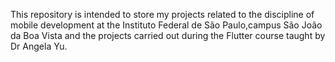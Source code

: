 This repository is intended to store my projects related to the discipline of mobile development at the Instituto Federal de São Paulo,campus São João da Boa Vista and the projects carried out during the Flutter course taught by Dr Angela Yu.
